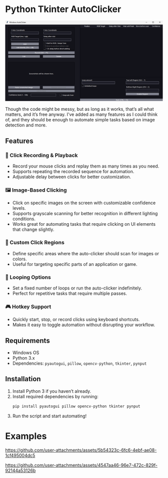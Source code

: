 # Python Tkinter AutoClicker
![UI Interface](https://github.com/LeftandRights/python-autoclicker/blob/main/images/interface.png)

Though the code might be messy, but as long as it works, that’s all what matters, and it’s free anyway. I’ve added as many features as I could think of, and they should be enough to automate simple tasks based on image detection and more.

## Features

### 🎯 Click Recording & Playback
- Record your mouse clicks and replay them as many times as you need.
- Supports repeating the recorded sequence for automation.
- Adjustable delay between clicks for better customization.

### 🖼️ Image-Based Clicking
- Click on specific images on the screen with customizable confidence levels.
- Supports grayscale scanning for better recognition in different lighting conditions.
- Works great for automating tasks that require clicking on UI elements that change slightly.

### 📍 Custom Click Regions
- Define specific areas where the auto-clicker should scan for images or colors.
- Useful for targeting specific parts of an application or game.

### 🔄 Looping Options
- Set a fixed number of loops or run the auto-clicker indefinitely.
- Perfect for repetitive tasks that require multiple passes.

### 🎮 Hotkey Support
- Quickly start, stop, or record clicks using keyboard shortcuts.
- Makes it easy to toggle automation without disrupting your workflow.

## Requirements
- Windows OS
- Python 3.x
- Dependencies: `pyautogui`, `pillow`, `opencv-python`, `tkinter`, `pynput`

## Installation
1. Install Python 3 if you haven’t already.
2. Install required dependencies by running:
   ```sh
   pip install pyautogui pillow opencv-python tkinter pynput
   ```
3. Run the script and start automating!

# Examples

https://github.com/user-attachments/assets/5b54323c-6fc6-4ebf-ae08-1cf495004dc5

https://github.com/user-attachments/assets/4547aa46-96e7-472c-829f-92144a53126b
